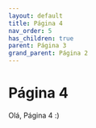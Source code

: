 ```yaml
---
layout: default
title: Página 4
nav_order: 5
has_children: true
parent: Página 3
grand_parent: Página 2
---
```


# Página 4

Olá, Página 4 :)
